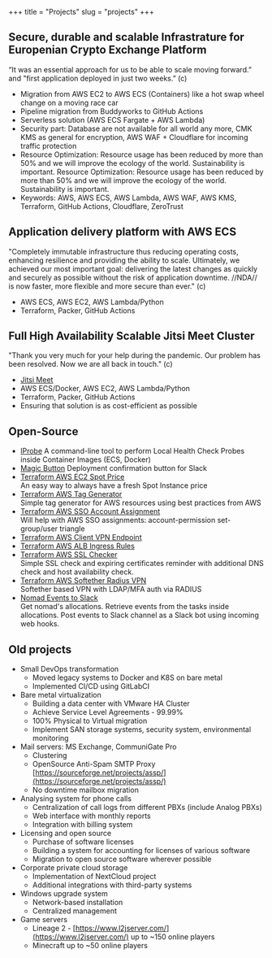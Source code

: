 +++
title = "Projects"
slug = "projects"
+++

## Secure, durable and scalable Infrastrature for Europenian Crypto Exchange Platform
“It was an essential approach for us to be able to scale moving forward.” and "first application deployed in just two weeks.” (c)
- Migration from AWS EC2 to AWS ECS (Containers) like a hot swap wheel change on a moving race car
- Pipeline migration from Buddyworks to GitHub Actions 
- Serverless solution (AWS ECS Fargate + AWS Lambda)
- Security part: Database are not available for all world any more, CMK KMS as general for encryption, AWS WAF + Cloudflare for incoming traffic protection
- Resource Optimization: Resource usage has been reduced by more than 50% and we will improve the ecology of the world. Sustainability is important.
Resource Optimization: Resource usage has been reduced by more than 50% and we will improve the ecology of the world. Sustainability is important.
- Keywords: AWS, AWS ECS, AWS Lambda, AWS WAF, AWS KMS, Terraform, GitHub Actions, Cloudflare, ZeroTrust

## Application delivery platform with AWS ECS
"Completely immutable infrastructure thus reducing operating costs, enhancing resilience and providing the ability to scale. Ultimately, we achieved our most important goal: delivering the latest changes as quickly and securely as possible without the risk of application downtime. //NDA// is now faster, more flexible and more secure than ever." (c) 
- AWS ECS, AWS EC2, AWS Lambda/Python
- Terraform, Packer, GitHub Actions

## Full High Availability Scalable Jitsi Meet Cluster
"Thank you very much for your help during the pandemic. Our problem has been resolved. Now we are all back in touch." (c)
- [Jitsi Meet](https://github.com/jitsi/jitsi-meet)
- AWS ECS/Docker, AWS EC2, AWS Lambda/Python
- Terraform, Packer, GitHub Actions
- Ensuring that solution is as cost-efficient as possible

## Open-Source
- [lProbe](https://github.com/fivexl/lprobe)
  A command-line tool to perform Local Health Check Probes inside Container Images (ECS, Docker)
- [Magic Button](https://github.com/fivexl/magic-button)
  Deployment confirmation button for Slack
- [Terraform AWS EC2 Spot Price](https://github.com/fivexl/terraform-aws-ec2-spot-price)  
  An easy way to always have a fresh Spot Instance price
- [Terraform AWS Tag Generator](https://github.com/fivexl/terraform-aws-tag-generator)  
  Simple tag generator for AWS resources using best practices from AWS  
- [Terraform AWS SSO Account Assignment](https://github.com/fivexl/terraform-aws-sso-account-assignment)  
  Will help with AWS SSO assignments: account-permission set-group/user triangle
- [Terraform AWS Client VPN Endpoint](https://github.com/fivexl/terraform-aws-client-vpn-endpoint)  
- [Terraform AWS ALB Ingress Rules](https://github.com/fivexl/terraform-aws-alb-ingress-rules)  
- [Terraform AWS SSL Checker](https://github.com/fivexl/terraform-aws-ssl-checker)  
  Simple SSL check and expiring certificates reminder with additional DNS check and host availability check.
- [Terraform AWS Softether Radius VPN](https://github.com/fivexl/terraform-aws-softether-radius-vpn)  
  Softether based VPN with LDAP/MFA auth via RADIUS
- [Nomad Events to Slack](https://github.com/fivexl/nomad-events-to-slack)  
  Get nomad's allocations. Retrieve events from the tasks inside allocations. Post events to Slack channel as a Slack bot using incoming web hooks.  

## Old projects
- Small DevOps transformation
  - Moved legacy systems to Docker and K8S on bare metal
  - Implemented CI/CD using GitLabCI
- Bare metal virtualization
  - Building a data center with VMware HA Cluster
  - Achieve Service Level Agreements - 99.99%
  - 100% Physical to Virtual migration
  - Implement SAN storage systems, security system, environmental monitoring
- Mail servers: MS Exchange, CommuniGate Pro
  - Clustering
  - OpenSource Anti-Spam SMTP Proxy [https://sourceforge.net/projects/assp/](https://sourceforge.net/projects/assp/)
  - No downtime mailbox migration
- Analysing system for phone calls
  - Centralization of call logs from different PBXs (include Analog PBXs)
  - Web interface with monthly reports
  - Integration with billing system
- Licensing and open source
  - Purchase of software licenses
  - Building a system for accounting for licenses of various software
  - Migration to open source software wherever possible
- Corporate private cloud storage
  - Implementation of NextCloud project
  - Additional integrations with third-party systems
- Windows upgrade system
  - Network-based installation
  - Centralized management
- Game servers
  - Lineage 2 - [https://www.l2jserver.com/](https://www.l2jserver.com/) up to ~150 online players
  - Minecraft up to ~50 online players
